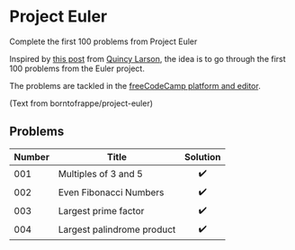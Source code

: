 # Project Euler
Complete the first 100 problems from Project Euler

Inspired by [this post](https://www.freecodecamp.org/news/developer-new-years-resolution-guide/#the-projecteuler100-challenge-the-dark-souls-of-new-year-s-resolutions) from [Quincy Larson](https://twitter.com/ossia), the idea is to go through the first 100 problems from the Euler project.

The problems are tackled in the [freeCodeCamp platform and editor](https://www.freecodecamp.org/learn/coding-interview-prep/project-euler/).

(Text from borntofrappe/project-euler)

## Problems

| Number | Title                  | Solution |
| ------ | ---------------------- | :------: |
| 001    | Multiples of 3 and 5|✔️|
| 002    | Even Fibonacci Numbers|✔️|
| 003    | Largest prime factor|✔️| 
| 004    | Largest palindrome product|✔️|

